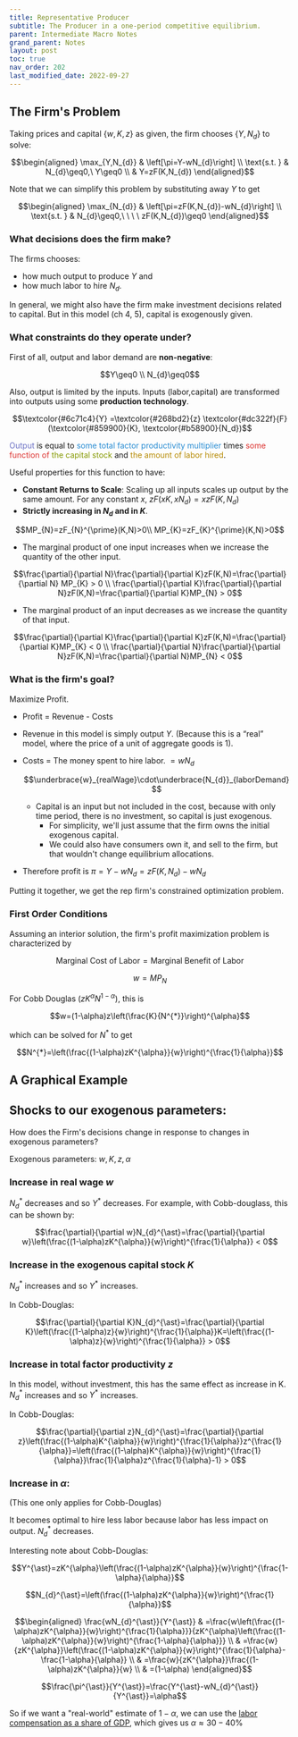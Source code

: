 ```yaml
---
title: Representative Producer
subtitle: The Producer in a one-period competitive equilibrium.
parent: Intermediate Macro Notes
grand_parent: Notes
layout: post
toc: true
nav_order: 202
last_modified_date: 2022-09-27
---
```



## The Firm's Problem

Taking prices and capital $\lbrace w,K,z\rbrace$  as given, the firm chooses $\lbrace Y,N_{d}\rbrace$  to solve:

$$\begin{aligned}
\max_{Y,N_{d}} & \left[\pi=Y-wN_{d}\right] \\
\text{s.t. } & N_{d}\geq0,\ Y\geq0 \\
 & Y=zF(K,N_{d})
\end{aligned}$$

Note that we can simplify this problem by substituting away $Y$ to get

$$\begin{aligned}
\max_{N_{d}} & \left[\pi=zF(K,N_{d})-wN_{d}\right] \\
\text{s.t. } & N_{d}\geq0,\ \ \ \ zF(K,N_{d})\geq0
\end{aligned}$$


### What decisions does the firm make?

The firms chooses:
- how much output to produce $Y$ and 
- how much labor to hire $N_{d}$.

In general, we might also have the firm make investment decisions related to capital. But in this model (ch 4, 5), capital is exogenously given.

<div class="pagebreak"></div>

### What constraints do they operate under?

First of all, output and labor demand are **non-negative**:

$$Y\geq0 \\ N_{d}\geq0$$

Also, output is limited by the inputs. 
Inputs (labor,capital) are transformed into outputs using some **production technology**. 

$$\textcolor{#6c71c4}{Y} =\textcolor{#268bd2}{z} \textcolor{#dc322f}{F}(\textcolor{#859900}{K}, \textcolor{#b58900}{N_d})$$

<span style="color:#6c71c4">Output</span> is equal to 
<span style="color:#268bd2">some total factor productivity multiplier</span> times 
<span style="color:#dc322f">some function of</span> 
<span style="color:#859900">the capital stock</span> and
<span style="color:#b58900">the amount of labor hired</span>.


<!--$$\text{Output = A function of (capital, labor hired)}$$-->

Useful properties for this function to have:

-  **Constant Returns to Scale**: Scaling up all inputs scales up output by the same amount. For any constant $x$, $zF(xK,xN_{d})=xzF(K,N_{d})$
-  **Strictly increasing in $N_{d}$ and in $K$**. 
 
  $$MP_{N}=zF_{N}^{\prime}(K,N)>0\\
  MP_{K}=zF_{K}^{\prime}(K,N)>0$$

-  The marginal product of one input increases when we increase the quantity of the other input. 
   
  $$\frac{\partial}{\partial N}\frac{\partial}{\partial K}zF(K,N)=\frac{\partial}{\partial N} MP_{K} > 0 \\
  \frac{\partial}{\partial K}\frac{\partial}{\partial N}zF(K,N)=\frac{\partial}{\partial K}MP_{N} > 0$$
  
-  The marginal product of an input decreases as we increase the quantity of that input. 
  
  $$\frac{\partial}{\partial K}\frac{\partial}{\partial K}zF(K,N)=\frac{\partial}{\partial K}MP_{K} < 0 \\
  \frac{\partial}{\partial N}\frac{\partial}{\partial N}zF(K,N)=\frac{\partial}{\partial N}MP_{N} < 0$$

<!--TODO: example of verifying properties
#### Example: Cobb-Douglas
$$zF(K,N)=zK^{\alpha}N^{1-\alpha}$$ 
for some $\alpha\in(0,1)$. Let's verify the properties above:
...-->

<div class="pagebreak"></div>

### What is the firm's goal?

Maximize Profit. 

-  Profit = Revenue - Costs
-  Revenue in this model is simply output $Y$. (Because this is a “real” model, where the price of a unit of aggregate goods is 1).
-  Costs = The money spent to hire labor. $= wN_{d}$
    
    $$\underbrace{w}_{realWage}\cdot\underbrace{N_{d}}_{laborDemand}$$
    
    -  Capital is an input but not included in the cost, because with only time period, there is no investment, so capital is just exogenous.
        -  For simplicity, we'll just assume that the firm owns the initial exogenous capital.
        -  We could also have consumers own it, and sell to the firm, but that wouldn't change equilibrium allocations.
-  Therefore profit is $\pi=Y-wN_{d}=zF(K,N_{d})-wN_{d}$

Putting it together, we get the rep firm's constrained optimization problem.

<div class="pagebreak"></div>

### First Order Conditions

Assuming an interior solution, the firm's profit maximization problem is characterized by 

$$\text{Marginal Cost of Labor}=\text{Marginal Benefit of Labor}$$

$$w=MP_{N}$$

For Cobb Douglas ($zK^{\alpha}N^{1-\alpha}$), this is

$$w=(1-\alpha)z\left(\frac{K}{N^{*}}\right)^{\alpha}$$

which can be solved for $N^{*}$ to get

$$N^{*}=\left(\frac{(1-\alpha)zK^{\alpha}}{w}\right)^{\frac{1}{\alpha}}$$









## A Graphical Example

<link href="https://kineticgraphs.org/css/kg.0.2.6.css" rel="stylesheet" type="text/css" />
<script src="https://kineticgraphs.org/js/kg3d.0.2.6.js"></script>
<div class="kg-container" src="./graphs/onePeriodProducer.yml" clearcolor="#fff0"></div>








<div class="pagebreak"></div>

## Shocks to our exogenous parameters:

How does the Firm's decisions change in response to changes in exogenous parameters?

Exogenous parameters: $w,K,z,\alpha$

### Increase in real wage $w$

$N_{d}^{\ast}$ decreases
and so $Y^{\ast}$ decreases. 
For example, with Cobb-douglass, this can be shown by:

$$\frac{\partial}{\partial w}N_{d}^{\ast}=\frac{\partial}{\partial w}\left(\frac{(1-\alpha)zK^{\alpha}}{w}\right)^{\frac{1}{\alpha}} < 0$$

### Increase in the exogenous capital stock $K$

$N_{d}^{\ast}$ increases 
and so $Y^{\ast}$ increases.

In Cobb-Douglas:

$$\frac{\partial}{\partial K}N_{d}^{\ast}=\frac{\partial}{\partial K}\left(\frac{(1-\alpha)z}{w}\right)^{\frac{1}{\alpha}}K=\left(\frac{(1-\alpha)z}{w}\right)^{\frac{1}{\alpha}} > 0$$

### Increase in total factor productivity $z$

In this model, without investment, this has the same effect as increase in K. 
$N_{d}^{\ast}$ increases 
and so $Y^{\ast}$ increases.

In Cobb-Douglas:

$$\frac{\partial}{\partial z}N_{d}^{\ast}=\frac{\partial}{\partial z}\left(\frac{(1-\alpha)K^{\alpha}}{w}\right)^{\frac{1}{\alpha}}z^{\frac{1}{\alpha}}=\left(\frac{(1-\alpha)K^{\alpha}}{w}\right)^{\frac{1}{\alpha}}\frac{1}{\alpha}z^{\frac{1}{\alpha}-1} > 0$$


<div class="pagebreak"></div>

###  Increase in $\alpha$: 

(This one only applies for Cobb-Douglas)

It becomes optimal to hire less labor because labor has less impact on output. $N_{d}^{\ast}$ decreases.





<aside markdown="block">

Interesting note about Cobb-Douglas:

$$Y^{\ast}=zK^{\alpha}\left(\frac{(1-\alpha)zK^{\alpha}}{w}\right)^{\frac{1-\alpha}{\alpha}}$$

$$N_{d}^{\ast}=\left(\frac{(1-\alpha)zK^{\alpha}}{w}\right)^{\frac{1}{\alpha}}$$

$$\begin{aligned}
\frac{wN_{d}^{\ast}}{Y^{\ast}} & =\frac{w\left(\frac{(1-\alpha)zK^{\alpha}}{w}\right)^{\frac{1}{\alpha}}}{zK^{\alpha}\left(\frac{(1-\alpha)zK^{\alpha}}{w}\right)^{\frac{1-\alpha}{\alpha}}} \\
 & =\frac{w}{zK^{\alpha}}\left(\frac{(1-\alpha)zK^{\alpha}}{w}\right)^{\frac{1}{\alpha}-\frac{1-\alpha}{\alpha}} \\
 & =\frac{w}{zK^{\alpha}}\frac{(1-\alpha)zK^{\alpha}}{w} \\
 & =(1-\alpha)
\end{aligned}$$

$$\frac{\pi^{\ast}}{Y^{\ast}}=\frac{Y^{\ast}-wN_{d}^{\ast}}{Y^{\ast}}=\alpha$$

So if we want a "real-world" estimate of $1-\alpha$, we can use the [labor compensation as a share of GDP](https://fred.stlouisfed.org/series/LABSHPUSA156NRUG), which gives us $\alpha\approx30-40\%$

</aside>




